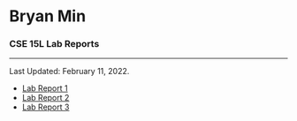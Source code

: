 # Bryan Min
### CSE 15L Lab Reports
---

Last Updated: February 11, 2022.

- [Lab Report 1](lab-report-1-week-2.md)
- [Lab Report 2](lab-report-2-week-4.md)
- [Lab Report 3](lab-report-3-week-6.md)
